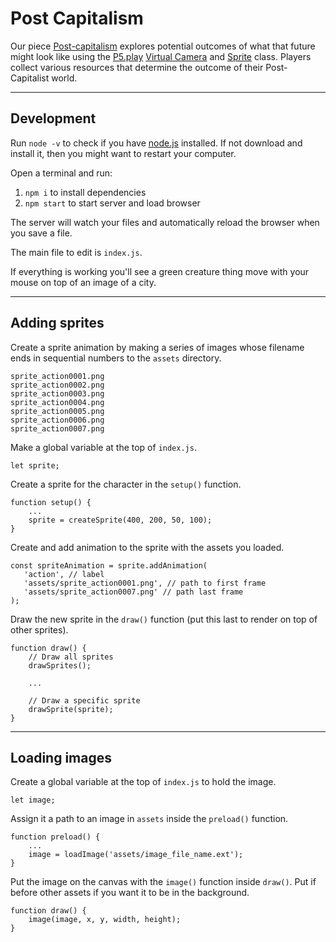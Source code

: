 # Post Capitalism

Our piece [Post-capitalism](https://en.wikipedia.org/wiki/Post-capitalism) explores potential outcomes of what that future might look like using the [P5.play](http://molleindustria.github.io/p5.play/) [Virtual Camera](http://molleindustria.github.io/p5.play/examples/index.html?fileName=camera.js) and [Sprite](http://molleindustria.github.io/p5.play/examples/index.html?fileName=sprite.js) class. Players collect various resources that determine the outcome of their Post-Capitalist world.

---

## Development

Run `node -v` to check if you have [node.js](https://nodejs.org/en/) installed. If not download and install it, then you might want to restart your computer.

Open a terminal and run:

1. `npm i` to install dependencies
2. `npm start` to start server and load browser

The server will watch your files and automatically reload the browser when you save a file.

The main file to edit is `index.js`.

If everything is working you'll see a green creature thing move with your mouse on top of an image of a city.

---

## Adding sprites

Create a sprite animation by making a series of images whose filename ends in sequential numbers to the `assets` directory.

```
sprite_action0001.png
sprite_action0002.png
sprite_action0003.png
sprite_action0004.png
sprite_action0005.png
sprite_action0006.png
sprite_action0007.png
```

Make a global variable at the top of `index.js`.   
```
let sprite;
```

Create a sprite for the character in the `setup()` function.
```
function setup() {
    ...
    sprite = createSprite(400, 200, 50, 100);
}
```

 Create and add animation to the sprite with the assets you loaded.
 ```
 const spriteAnimation = sprite.addAnimation(
    'action', // label
    'assets/sprite_action0001.png', // path to first frame
    'assets/sprite_action0007.png' // path last frame
);
```

Draw the new sprite in the `draw()` function (put this last to render on top of other sprites).
```
function draw() {
    // Draw all sprites
    drawSprites();

    ...

    // Draw a specific sprite
    drawSprite(sprite);
}
```

---

## Loading images

Create a global variable at the top of `index.js` to hold the image.
```
let image;
```

Assign it a path to an image in `assets` inside the `preload()` function.
```
function preload() {
    ...
    image = loadImage('assets/image_file_name.ext');
}
```

Put the image on the canvas with the `image()` function inside `draw()`. Put if before other assets if you want it to be in the background.
```
function draw() {
    image(image, x, y, width, height);
}
```

